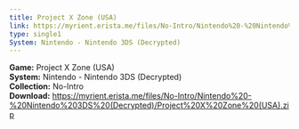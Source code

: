 ```yaml
---
title: Project X Zone (USA)
link: https://myrient.erista.me/files/No-Intro/Nintendo%20-%20Nintendo%203DS%20(Decrypted)/Project%20X%20Zone%20(USA).zip
type: single1
System: Nintendo - Nintendo 3DS (Decrypted)
---
```

<b>Game:</b> Project X Zone (USA)<br>
<b>System:</b> Nintendo - Nintendo 3DS (Decrypted)<br>
<b>Collection:</b> No-Intro<br>
<b>Download:</b> https://myrient.erista.me/files/No-Intro/Nintendo%20-%20Nintendo%203DS%20(Decrypted)/Project%20X%20Zone%20(USA).zip